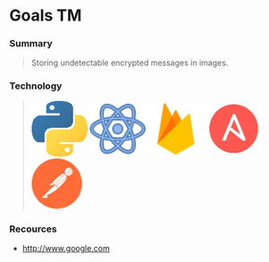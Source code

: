 # Goals TM
### Summary 
> Storing undetectable encrypted messages in images. 
### Technology
> ![Python](doc/readme_images/python.png) ![React](doc/readme_images/react.png) ![Firebase](doc/readme_images/firebase.png) ![Ansible](doc/readme_images/ansible.png) ![Postman](doc/readme_images/postman.png) 
### Recources
* http://www.google.com